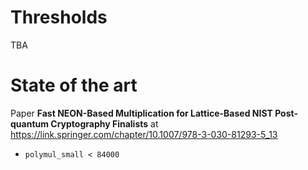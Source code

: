 
# Thresholds
TBA

# State of the art
Paper **Fast NEON-Based Multiplication for Lattice-Based NIST Post-quantum Cryptography Finalists** at
https://link.springer.com/chapter/10.1007/978-3-030-81293-5_13
* `polymul_small < 84000`








